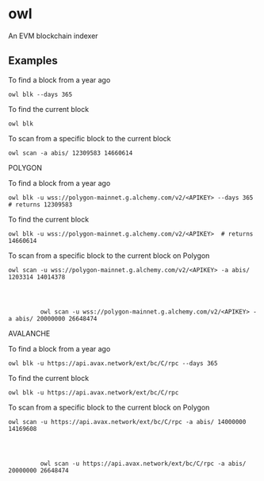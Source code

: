 # owl
An EVM blockchain indexer


## Examples

To find a block from a year ago

    owl blk --days 365

To find the current block

    owl blk  

To scan from a specific block to the current block

    owl scan -a abis/ 12309583 14660614


POLYGON

To find a block from a year ago

    owl blk -u wss://polygon-mainnet.g.alchemy.com/v2/<APIKEY> --days 365  # returns 12309583

To find the current block

    owl blk -u wss://polygon-mainnet.g.alchemy.com/v2/<APIKEY>  # returns 14660614


To scan from a specific block to the current block on Polygon

    owl scan -u wss://polygon-mainnet.g.alchemy.com/v2/<APIKEY> -a abis/ 1203314 14014378
         
         


             owl scan -u wss://polygon-mainnet.g.alchemy.com/v2/<APIKEY> -a abis/ 20000000 26648474


AVALANCHE             


To find a block from a year ago

    owl blk -u https://api.avax.network/ext/bc/C/rpc --days 365  

To find the current block

    owl blk -u https://api.avax.network/ext/bc/C/rpc  


To scan from a specific block to the current block on Polygon

    owl scan -u https://api.avax.network/ext/bc/C/rpc -a abis/ 14000000 14169608
         
         


             owl scan -u https://api.avax.network/ext/bc/C/rpc -a abis/ 20000000 26648474


